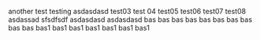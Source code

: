 another test
testing
asdasdasd
test03
test 04
test05
test06
test07
test08
asdassad
sfsdfsdf
asdasdasd
asdasdasd
bas
bas
bas
bas
bas
bas
bas
bas
bas
bas
bas1
bas1
bas1
bas1
bas1
bas1
bas1
